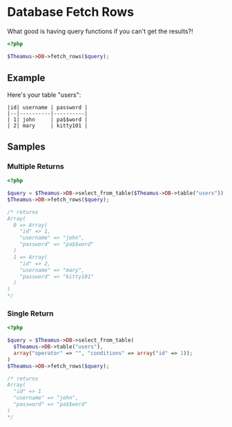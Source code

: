 # Database Fetch Rows
What good is having query functions if you can't get the results?!

```php
<?php

$Theamus->DB->fetch_rows($query);
```

## Example
Here's your table "users":
```
|id| username | password |
|--|----------|----------|
| 1| john     | pa$$word |
| 2| mary     | kitty101 |
```

## Samples

### Multiple Returns
```php
<?php

$query = $Theamus->DB->select_from_table($Theamus->DB->table("users"));
$Theamus->DB->fetch_rows($query);

/* returns
Array(
  0 => Array(
    "id" => 1,
    "username" => "john",
    "password" => "pa$$word"
  )
  1 => Array(
    "id" => 2,
    "username" => "mary",
    "password" => "kitty101"
  )
)
*/
```


### Single Return
```php
<?php

$query = $Theamus->DB->select_from_table(
  $Theamus->DB->table("users"),
  array("operator" => "", "conditions" => array("id" => 1));
)
$Theamus->DB->fetch_rows($query);

/* returns
Array(
  "id" => 1
  "username" => "john",
  "password" => "pa$$word"
)
*/
```
